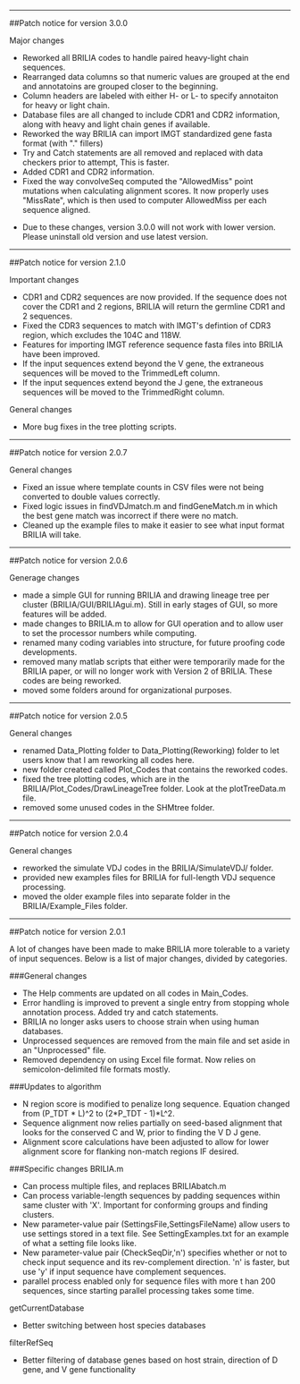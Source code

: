 ---------------------------------------------------------------------------
##Patch notice for version 3.0.0

Major changes
- Reworked all BRILIA codes to handle paired heavy-light chain sequences. 
- Rearranged data columns so that numeric values are grouped at the end and annotatoins are grouped closer to the beginning.
- Column headers are labeled with either H- or L- to specify annotaiton for heavy or light chain.
- Database files are all changed to include CDR1 and CDR2 information, along with heavy and light chain genes if available.
- Reworked the way BRILIA can import IMGT standardized gene fasta format (with "." fillers)
- Try and Catch statements are all removed and replaced with data checkers prior to attempt, This is faster.
- Added CDR1 and CDR2 information.
- Fixed the way convolveSeq computed the "AllowedMiss" point mutations when calculating alignment scores. It now properly uses "MissRate", which is then used to computer AllowedMiss per each sequence aligned. 

* Due to these changes, version 3.0.0 will not work with lower version. Please uninstall old version and use latest version.

---------------------------------------------------------------------------
##Patch notice for version 2.1.0

Important changes
- CDR1 and CDR2 sequences are now provided. If the sequence does not cover the CDR1 and 2 regions, BRILIA will return the germline CDR1 and 2 sequences.
- Fixed the CDR3 sequences to match with IMGT's defintion of CDR3 region, which excludes the 104C and 118W.
- Features for importing IMGT reference sequence fasta files into BRILIA have been improved.
- If the input sequences extend beyond the V gene, the extraneous sequences will be moved to the TrimmedLeft column.
- If the input sequences extend beyond the J gene, the extraneous sequences will be moved to the TrimmedRight column.

General changes
- More bug fixes in the tree plotting scripts.

---------------------------------------------------------------------------
##Patch notice for version 2.0.7

General changes
- Fixed an issue where template counts in CSV files were not being converted to double values correctly.
- Fixed logic issues in findVDJmatch.m and findGeneMatch.m in which the best gene match was incorrect if there were no match. 
- Cleaned up the example files to make it easier to see what input format BRILIA will take. 

---------------------------------------------------------------------------
##Patch notice for version 2.0.6

Generage changes
- made a simple GUI for running BRILIA and drawing lineage tree per cluster (BRILIA/GUI/BRILIAgui.m). Still in early stages of GUI, so more features will be added.
- made changes to BRILIA.m to allow for GUI operation and to allow user to set the processor numbers while computing.
- renamed many coding variables into structure, for future proofing code developments.
- removed many matlab scripts that either were temporarily made for the BRILIA paper, or will no longer work with Version 2 of BRILIA. These codes are being reworked.
- moved some folders around for organizational purposes. 

---------------------------------------------------------------------------
##Patch notice for version 2.0.5

General changes
- renamed Data_Plotting folder to Data_Plotting(Reworking) folder to let users know that I am reworking all codes here.
- new folder created called Plot_Codes that contains the reworked codes.
- fixed the tree plotting codes, which are in the BRILIA/Plot_Codes/DrawLineageTree folder. Look at the plotTreeData.m file.
- removed some unused codes in the SHMtree folder.

---------------------------------------------------------------------------
##Patch notice for version 2.0.4

General changes
- reworked the simulate VDJ codes in the BRILIA/SimulateVDJ/ folder.
- provided new examples files for BRILIA for full-length VDJ sequence processing.
- moved the older example files into separate folder in the BRILIA/Example_Files folder.

---------------------------------------------------------------------------
##Patch notice for version 2.0.1

A lot of changes have been made to make BRILIA more tolerable to a variety of input sequences. Below is a list of major changes, divided by categories.

###General changes
- The Help comments are updated on all codes in Main_Codes.
- Error handling is improved to prevent a single entry from stopping whole annotation process. Added try and catch statements.
- BRILIA no longer asks users to choose strain when using human databases.
- Unprocessed sequences are removed from the main file and set aside in an "Unprocessed" file.
- Removed dependency on using Excel file format. Now relies on semicolon-delimited file formats mostly.

###Updates to algorithm
- N region score is modified to penalize long sequence. Equation changed from (P_TDT * L)^2 to (2*P_TDT - 1)*L^2. 
- Sequence alignment now relies partially on seed-based alignment that looks for the conserved C and W, prior to finding the V D J gene.
- Alignment score calculations have been adjusted to allow for lower alignment score for flanking non-match regions IF desired.

###Specific changes
BRILIA.m
- Can process multiple files, and replaces BRILIAbatch.m
- Can process variable-length sequences by padding sequences within same cluster with 'X'. Important for conforming groups and finding clusters.
- New parameter-value pair (SettingsFile,SettingsFileName) allow users to use settings stored in a text file. See SettingExamples.txt for an example of what a setting file looks like.
- New parameter-value pair (CheckSeqDir,'n') specifies whether or not to check input sequence and its rev-complement direction. 'n' is faster, but use 'y' if input sequence have complement sequences.
- parallel process enabled only for sequence files with more t han 200 sequences, since starting parallel processing takes some time.

getCurrentDatabase
- Better switching between host species databases

filterRefSeq
- Better filtering of database genes based on host strain, direction of D gene, and V gene functionality
